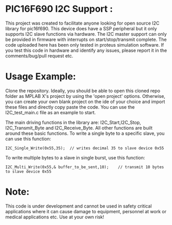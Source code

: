 # PIC16F690 I2C Support :
This project was created to facilitate anyone looking for open source I2C library for
pic16f690. This device does have a SSP peripheral but it only supports I2C slave 
functions via hardware. The I2C master support can only be provided in firmware with
interrupts on start/stop/transmit complete. 
The code uploaded here has been only tested in proteus simulation software. If you 
test this code in hardware and identify any issues, please report it in the
comments/bug/pull request etc.
# Usage Example:
Clone the repository. Ideally, you should be able to open this cloned repo folder as MPLAB X's project by using the 'open project' options. Otherwise, you can create your own blank project on the ide of your choice and import these files and directly copy paste the code. You can use the I2C_test_main.c file as an example to start.

The main driving functions in the library are: I2C_Start,I2C_Stop, I2C_Transmit_Byte and I2C_Receive_Byte. All other functions are built around these basic functions. To write a single byte to a specific slave, you can use this function:
``` 
I2C_Single_Write(0x55,35);  // writes decimal 35 to slave device 0x55 
```

To write multiple bytes to a slave in single burst, use this function:
```
I2C_Multi_Write(0x55,& buffer_to_be_sent,10);    // transmit 10 bytes to slave device 0x55
```

# Note:
This code is under development and cannot be used in safety critical applications
where it can cause damage to equipment, personnel at work or medical applications etc. Use at your own risk!
